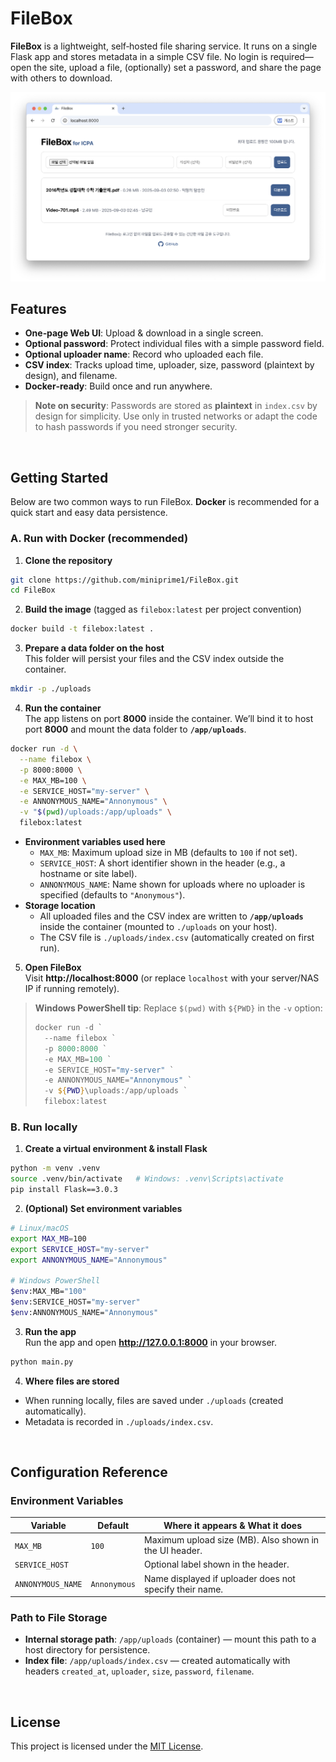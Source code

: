 # FileBox

**FileBox** is a lightweight, self‑hosted file sharing service. It runs on a single Flask app and stores metadata in a simple CSV file. No login is required—open the site, upload a file, (optionally) set a password, and share the page with others to download.

<p align="center">
  <img src="./Screenshot.png" alt="Screenshot" width="720">
</p>

## Features

- **One‑page Web UI**: Upload & download in a single screen.
- **Optional password**: Protect individual files with a simple password field.
- **Optional uploader name**: Record who uploaded each file.
- **CSV index**: Tracks upload time, uploader, size, password (plaintext by design), and filename.
- **Docker‑ready**: Build once and run anywhere.

> **Note on security**: Passwords are stored as **plaintext** in `index.csv` by design for simplicity. Use only in trusted networks or adapt the code to hash passwords if you need stronger security.


<br>


## Getting Started

Below are two common ways to run FileBox. **Docker** is recommended for a quick start and easy data persistence.

### A. Run with Docker (recommended)

1) **Clone the repository**  
```bash
git clone https://github.com/miniprime1/FileBox.git
cd FileBox
```

2) **Build the image** (tagged as `filebox:latest` per project convention)  
```bash
docker build -t filebox:latest .
```

3) **Prepare a data folder on the host**  
This folder will persist your files and the CSV index outside the container.
```bash
mkdir -p ./uploads
```

4) **Run the container**  
The app listens on port **8000** inside the container. We’ll bind it to host port **8000** and mount the data folder to **`/app/uploads`**.

```bash
docker run -d \
  --name filebox \
  -p 8000:8000 \
  -e MAX_MB=100 \
  -e SERVICE_HOST="my-server" \
  -e ANNONYMOUS_NAME="Annonymous" \
  -v "$(pwd)/uploads:/app/uploads" \
  filebox:latest
```

- **Environment variables used here**
  - `MAX_MB`: Maximum upload size in MB (defaults to `100` if not set).
  - `SERVICE_HOST`: A short identifier shown in the header (e.g., a hostname or site label).
  - `ANNONYMOUS_NAME`: Name shown for uploads where no uploader is specified (defaults to `"Anonymous"`).
- **Storage location**
  - All uploaded files and the CSV index are written to **`/app/uploads`** inside the container (mounted to `./uploads` on your host).
  - The CSV file is `./uploads/index.csv` (automatically created on first run).

5) **Open FileBox**  
Visit **http://localhost:8000** (or replace `localhost` with your server/NAS IP if running remotely).

> **Windows PowerShell tip**: Replace `$(pwd)` with `${PWD}` in the `-v` option:
> ```powershell
> docker run -d `
>   --name filebox `
>   -p 8000:8000 `
>   -e MAX_MB=100 `
>   -e SERVICE_HOST="my-server" `
>   -e ANNONYMOUS_NAME="Annonymous" `
>   -v ${PWD}\uploads:/app/uploads `
>   filebox:latest
> ```


### B. Run locally

1) **Create a virtual environment & install Flask**
```bash
python -m venv .venv
source .venv/bin/activate   # Windows: .venv\Scripts\activate
pip install Flask==3.0.3
```

2) **(Optional) Set environment variables**
```bash
# Linux/macOS
export MAX_MB=100
export SERVICE_HOST="my-server"
export ANNONYMOUS_NAME="Annonymous"

# Windows PowerShell
$env:MAX_MB="100"
$env:SERVICE_HOST="my-server"
$env:ANNONYMOUS_NAME="Annonymous"
```

3) **Run the app** <br>
Run the app and open **http://127.0.0.1:8000** in your browser.
```bash
python main.py
```

4) **Where files are stored**
- When running locally, files are saved under `./uploads` (created automatically).
- Metadata is recorded in `./uploads/index.csv`.

<br>

## Configuration Reference

### Environment Variables

| Variable       | Default | Where it appears & What it does                                    |
|----------------|---------|--------------------------------------------------------------------|
| `MAX_MB`       | `100`   | Maximum upload size (MB). Also shown in the UI header.             |
| `SERVICE_HOST` | ` `      | Optional label shown in the header.                                |
| `ANNONYMOUS_NAME` | `Annonymous`    | Name displayed if uploader does not specify their name.        |

### Path to File Storage

- **Internal storage path**: `/app/uploads` (container) — mount this path to a host directory for persistence.  
- **Index file**: `/app/uploads/index.csv` — created automatically with headers `created_at`, `uploader`, `size`, `password`, `filename`.

<br>

## License

This project is licensed under the [MIT License](LICENSE).